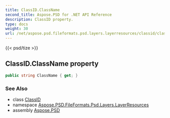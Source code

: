 ```yaml
---
title: ClassID.ClassName
second_title: Aspose.PSD for .NET API Reference
description: ClassID property. 
type: docs
weight: 30
url: /net/aspose.psd.fileformats.psd.layers.layerresources/classid/classname/
---
```

{{< psd/tize >}}
## ClassID.ClassName property

```csharp
public string ClassName { get; }
```

### See Also

* class [ClassID](../)
* namespace [Aspose.PSD.FileFormats.Psd.Layers.LayerResources](../../classid/)
* assembly [Aspose.PSD](../../../)


